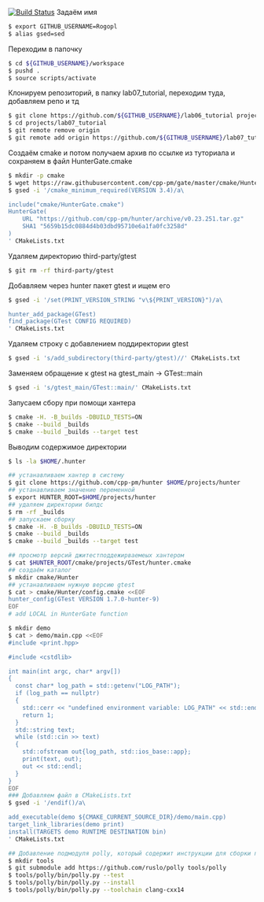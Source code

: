 [![Build Status](https://travis-ci.com/Rogopl/lab07_tutorial.svg?branch=master)](https://travis-ci.com/Rogopl/lab07_tutorial)
Задаём имя
```sh
$ export GITHUB_USERNAME=Rogopl
$ alias gsed=sed
```
Переходим в папочку
```sh
$ cd ${GITHUB_USERNAME}/workspace
$ pushd .
$ source scripts/activate
```
Клонируем репозиторий, в папку lab07_tutorial, переходим туда, добавляем репо и тд
```sh
$ git clone https://github.com/${GITHUB_USERNAME}/lab06_tutorial projects/lab07_tutorial
$ cd projects/lab07_tutorial
$ git remote remove origin
$ git remote add origin https://github.com/${GITHUB_USERNAME}/lab07_tutorial
```
Создаём cmake и потом получаем архив по ссылке из туториала и сохраняем в файл HunterGate.cmake
```sh
$ mkdir -p cmake
$ wget https://raw.githubusercontent.com/cpp-pm/gate/master/cmake/HunterGate.cmake -O cmake/HunterGate.cmake
$ gsed -i '/cmake_minimum_required(VERSION 3.4)/a\

include("cmake/HunterGate.cmake")
HunterGate(
    URL "https://github.com/cpp-pm/hunter/archive/v0.23.251.tar.gz"
    SHA1 "5659b15dc0884d4b03dbd95710e6a1fa0fc3258d"
)
' CMakeLists.txt
```
Удаляем директорию third-party/gtest
```sh
$ git rm -rf third-party/gtest
```
Добавляем через hunter пакет gtest и ищем его
```sh
$ gsed -i '/set(PRINT_VERSION_STRING "v\${PRINT_VERSION}")/a\

hunter_add_package(GTest)
find_package(GTest CONFIG REQUIRED)
' CMakeLists.txt
```
Удаляем строку с добавлением поддиректории gtest
```sh
$ gsed -i 's/add_subdirectory(third-party/gtest)//' CMakeLists.txt
```
Заменяем обращение к gtest на gtest_main -> GTest::main
```sh
$ gsed -i 's/gtest_main/GTest::main/' CMakeLists.txt
```
Запусаем сбору при помощи хантера
```sh
$ cmake -H. -B_builds -DBUILD_TESTS=ON
$ cmake --build _builds
$ cmake --build _builds --target test
```
Выводим содержимое директории
```sh
$ ls -la $HOME/.hunter
```

```sh
## устанавливаем хантер в систему
$ git clone https://github.com/cpp-pm/hunter $HOME/projects/hunter
## устанавливаем значение переменной
$ export HUNTER_ROOT=$HOME/projects/hunter
## удаляем директории билдс
$ rm -rf _builds
## запускаем сборку
$ cmake -H. -B_builds -DBUILD_TESTS=ON
$ cmake --build _builds
$ cmake --build _builds --target test
```

```sh
## просмотр версий джитестподдежирваемеых хантером
$ cat $HUNTER_ROOT/cmake/projects/GTest/hunter.cmake
## создаём каталог
$ mkdir cmake/Hunter
## устанавливаем нужную версию gtest
$ cat > cmake/Hunter/config.cmake <<EOF
hunter_config(GTest VERSION 1.7.0-hunter-9)
EOF
# add LOCAL in HunterGate function
```

```sh
$ mkdir demo
$ cat > demo/main.cpp <<EOF
#include <print.hpp>

#include <cstdlib>

int main(int argc, char* argv[])
{
  const char* log_path = std::getenv("LOG_PATH");
  if (log_path == nullptr)
  {
    std::cerr << "undefined environment variable: LOG_PATH" << std::endl;
    return 1;
  }
  std::string text;
  while (std::cin >> text)
  {
    std::ofstream out{log_path, std::ios_base::app};
    print(text, out);
    out << std::endl;
  }
}
EOF
### Добавляем файл в CMakeLists.txt
$ gsed -i '/endif()/a\

add_executable(demo ${CMAKE_CURRENT_SOURCE_DIR}/demo/main.cpp)
target_link_libraries(demo print)
install(TARGETS demo RUNTIME DESTINATION bin)
' CMakeLists.txt
```

```sh
## Добавление подмодуля polly, который содержит инструкции для сборки проектов с установленным hunter.
$ mkdir tools
$ git submodule add https://github.com/ruslo/polly tools/polly
$ tools/polly/bin/polly.py --test
$ tools/polly/bin/polly.py --install
$ tools/polly/bin/polly.py --toolchain clang-cxx14
```

